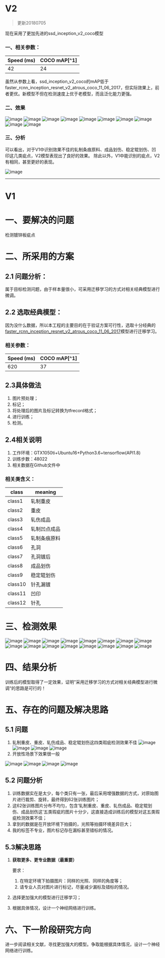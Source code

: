 # V2
> 更新20180705

现在采用了更加先进的ssd_inception_v2_coco模型
### 一、相关参数：

Speed (ms) | COCO mAP[^1]
---|---
42 | 24

虽然从参数上看，ssd_inception_v2_coco的mAP低于faster_rcnn_inception_resnet_v2_atrous_coco_11_06_2017，但实际效果上，前者更优。新模型不但在检测速度上优于老模型，而且泛化能力更强。
### 二、效果
![image](http://a2.qpic.cn/psb?/V13EpJbL3HbDX9/*eOIPKVo4dboashr45RZ3RU2v4VNVZscFQQbCzk27wc!/b/dDEBAAAAAAAA&ek=1&kp=1&pt=0&bo=AgLVAQIC1QEDFzI!&tl=1&vuin=673535308&tm=1530842400&sce=60-4-3&rf=viewer_4)
![image](http://a3.qpic.cn/psb?/V13EpJbL3HbDX9/N.BY8lwsnFA1Tq*UTdIIiD0vUJkPGoNZmkwuHsC048g!/b/dC4BAAAAAAAA&ek=1&kp=1&pt=0&bo=EwLVARMC1QEDFzI!&tl=1&vuin=673535308&tm=1530842400&sce=60-4-3&rf=viewer_4)
![image](http://a4.qpic.cn/psb?/V13EpJbL3HbDX9/2cNtYugvpqogVLReHFytH.5ySmo5mdj6IHJ8rHu7gAk!/b/dDMBAAAAAAAA&ek=1&kp=1&pt=0&bo=AALVAQAC1QEDFzI!&tl=1&vuin=673535308&tm=1530842400&sce=60-4-3&rf=viewer_4)
![image](http://a3.qpic.cn/psb?/V13EpJbL3HbDX9/*IO3JUzZ*owCaSlChjf1FhL7rhyKxsfCJUDJnNUsRWw!/b/dC4BAAAAAAAA&ek=1&kp=1&pt=0&bo=xgLVAcYC1QEDFzI!&tl=1&vuin=673535308&tm=1530842400&sce=60-4-3&rf=viewer_4)
![image](http://m.qpic.cn/psb?/V13EpJbL3HbDX9/1Q3Qes09Ml.ZwswGYlj*.Cif5s2k*inA3VKQVYfoMiw!/b/dDABAAAAAAAA&bo=RQHVAUUB1QEDFzI!&rf=viewer_4)
![image](http://m.qpic.cn/psb?/V13EpJbL3HbDX9/1Q3Qes09Ml.ZwswGYlj*.Cif5s2k*inA3VKQVYfoMiw!/b/dDABAAAAAAAA&bo=RQHVAUUB1QEDFzI!&rf=viewer_4)
![image](http://m.qpic.cn/psb?/V13EpJbL3HbDX9/kU4zN.EZ7zt6Xa25gPv7s5n6.e6DIS4xiJXjeX3gTGE!/b/dFoAAAAAAAAA&bo=DwHVAQ8B1QEDFzI!&rf=viewer_4)
![image](http://m.qpic.cn/psb?/V13EpJbL3HbDX9/YhoEyFQOakDdRMOw.VA1JJBURrX3ayTeg08uCyRDGV8!/b/dDEBAAAAAAAA&bo=BQHWAQUB1gEDFzI!&rf=viewer_4)
![image](http://m.qpic.cn/psb?/V13EpJbL3HbDX9/V6Ml2*oZxg6c2sWSqYx.boXIkvzY*vuvfC5DmGPRzoY!/b/dDEBAAAAAAAA&bo=yQJaAckCWgEDFzI!&rf=viewer_4)
![image](http://m.qpic.cn/psb?/V13EpJbL3HbDX9/QVBVvoMjjzfU4UGCF2wEcOFc8YJhYmBf5BlUpPIoExU!/b/dFcAAAAAAAAA&bo=yQJuAckCbgEDFzI!&rf=viewer_4)
### 三、分析
可以看出，对于V1中识别效果不佳的轧制条痕原料、成品划伤、稳定辊划伤、凹印这几类疵点，V2模型表现出了良好的效果。
除此以外，V1中能识别的疵点，V2有相同，甚至更好的表现。

![image](http://m.qpic.cn/psb?/V13EpJbL3HbDX9/cGFj4dwRE4B0mWO3PFM.dKHzDISfQ6qeBHjE*der0Vs!/b/dEUBAAAAAAAA&bo=twHVAbcB1QEDFzI!&rf=viewer_4)

---
# V1
# 一、要解决的问题
检测镀锌板疵点
# 二、所采用的方案
## 2.1 问题分析：
属于目标检测问题，由于样本量很小，可采用迁移学习的方式对相关经典模型进行微调。
## 2.2 选取经典模型：
因为没什么数据，所以本工程的主要目的在于验证方案可行性，选取十分经典的[faster_rcnn_inception_resnet_v2_atrous_coco_11_06_2017](https://arxiv.org/abs/1506.01497)模型进行迁移学习。

### 相关参数：

Speed (ms) | COCO mAP[^1]
---|---
620 | 37
## 2.3具体做法
1. 图片预处理；
2. 标记；
3. 将处理后的图片及标记转换为tfrecord格式；
4. 进行训练；
5. 检测。
## 2.4相关说明
1. 工作环境：GTX1050ti+Ubuntu16+Python3.6+tensorflow(API1.8)
2. 训练步数：48022
3. 相关数据在Github文件中
### 相关类含义：

class| meaning 
---|---
class1 | 轧制重皮
class2 | 重皮
class3|轧伤成品
class4|轧制凹点成品
class5|轧制条痕原料
class6|孔洞
class7|孔洞镀后
class8|成品划伤
class9|稳定辊划伤
class10|针孔漏镀
class11|凹印
class12|针孔


# 三、检测效果
![image](http://m.qpic.cn/psb?/V13EpJbL3HbDX9/THv2pYDQhertIQtYUKGlqMeY9p3NEJTB9jITtyqKV1w!/b/dFoAAAAAAAAA&bo=5gHVAeYB1QEDByI!&rf=viewer_4)
![image](http://m.qpic.cn/psb?/V13EpJbL3HbDX9/4nlXSZrsJJRn4u02wSl0xjZMcpnCYzunkNUeaeKgcIE!/b/dEEBAAAAAAAA&bo=1AHVAdQB1QEDFzI!&rf=viewer_4)
![image](http://m.qpic.cn/psb?/V13EpJbL3HbDX9/mwHMecZPVxr8nkkMkxqRDuPk9CFUsElqY3ocICC1Isw!/b/dFkAAAAAAAAA&bo=zgLKAc4CygEDJwI!&rf=viewer_4)
![image](http://m.qpic.cn/psb?/V13EpJbL3HbDX9/9LsyRkWhqXNveRX*baOEdITjPtOAFPMgvOwJewC46hQ!/b/dDEBAAAAAAAA&bo=twHVAbcB1QEDFzI!&rf=viewer_4)
![image](http://m.qpic.cn/psb?/V13EpJbL3HbDX9/I3Ic*NiMI8JWf3C0OvVlOOrP.E9DwNkcQKzWhNtNzrw!/b/dDMBAAAAAAAA&bo=1gHVAdYB1QEDJwI!&rf=viewer_4)
![image](http://m.qpic.cn/psb?/V13EpJbL3HbDX9/co*85Ng*mioXX5yzzP2yAk1xR5GdusrGaGwrvp5*4Lc!/b/dFoAAAAAAAAA&bo=yQJ2AMkCdgADFzI!&rf=viewer_4)
![image](http://m.qpic.cn/psb?/V13EpJbL3HbDX9/rmQHGZTqOKDlqZ9d7l4n.iPHHiGgZ*JqYRCwyx4bhPU!/b/dC0BAAAAAAAA&bo=pAHVAaQB1QEDFzI!&rf=viewer_4)
![image](http://m.qpic.cn/psb?/V13EpJbL3HbDX9/rWv0hq.V8fvWUgJDKRIG9Q.2RHGoAINxjXl2.xrKLtc!/b/dC4BAAAAAAAA&bo=yQJ7AckCewEDFzI!&rf=viewer_4)
![image](http://m.qpic.cn/psb?/V13EpJbL3HbDX9/r1kLEoLsXjspKafHBCig*kAY8qq*E.OaoveaLqlvgbY!/b/dFUAAAAAAAAA&bo=pgLVAaYC1QEDNxI!&rf=viewer_4)
![image](http://m.qpic.cn/psb?/V13EpJbL3HbDX9/gqe9kbOyM8aaHbNx0SPUS26iXkyGk0D1yjAQlOiYLbI!/b/dDABAAAAAAAA&bo=xgLVAcYC1QEDFzI!&rf=viewer_4)
![image](http://m.qpic.cn/psb?/V13EpJbL3HbDX9/fyubzHa1jWHPN1DyB8OZKmpK*s9vwNt8nyc1NbVhKSA!/b/dC8BAAAAAAAA&bo=XgLVAV4C1QEDFzI!&rf=viewer_4)
![image](http://m.qpic.cn/psb?/V13EpJbL3HbDX9/QcpgyHkxAxr1V5Gx8quNhFCluORbdyxXf1kLPZ0ykf0!/b/dDIBAAAAAAAA&bo=JgLVASYC1QEDFzI!&rf=viewer_4)
![image](http://m.qpic.cn/psb?/V13EpJbL3HbDX9/AweBLLTyDwnSzs9dhopClmCWoBIYAWtHM8PsGoUVm5Y!/b/dC4BAAAAAAAA&bo=7QHVAe0B1QEDJwI!&rf=viewer_4)
![image](http://m.qpic.cn/psb?/V13EpJbL3HbDX9/XGzK93sesEPktHC3tbKKp9exR4DTHXx8v4PQ9FBNehs!/b/dIMAAAAAAAAA&bo=hQHVAYUB1QEDFzI!&rf=viewer_4)
![image](http://m.qpic.cn/psb?/V13EpJbL3HbDX9/zuWW*OUbBp8v5uTKoL7TQDF1*3t62MYQx5wn8OEhYVw!/b/dDIBAAAAAAAA&bo=yQJxAckCcQEDFzI!&rf=viewer_4)
![image](http://m.qpic.cn/psb?/V13EpJbL3HbDX9/xHXVF4Yj9D1OL*jSFSy4LNX*NTxKu7xfVgJncqpoXJ0!/b/dDABAAAAAAAA&bo=pAHVAaQB1QEDFzI!&rf=viewer_4)
# 四、结果分析
训练后的模型取得了一定效果，证明”采用迁移学习的方式对相关经典模型进行微调“的思路是可行的！
# 五、存在的问题及解决思路
## 5.1 问题
1. 轧制重皮、重皮、轧伤成品、稳定辊划伤这四类瑕疵检测效果不佳
![image](http://m.qpic.cn/psb?/V13EpJbL3HbDX9/Fn.sEBDP4WncYIr7oSXOSmeemwAnbjBc5jOuTpfEoWs!/b/dFoAAAAAAAAA&bo=yQJYAckCWAEDByI!&rf=viewer_4)
![image](http://m.qpic.cn/psb?/V13EpJbL3HbDX9/DJCgSp5bnkXNPynVRXB.qKVD1eBO7oL9dcv5pKkFqhQ!/b/dDEBAAAAAAAA&bo=FAHVARQB1QEDFzI!&rf=viewer_4)
![image](http://m.qpic.cn/psb?/V13EpJbL3HbDX9/9bP5XBZxa7VPWEbmiwFCldsiHn7c0XuulD*oYwbENBk!/b/dDABAAAAAAAA&bo=yQJuAckCbgEDFzI!&rf=viewer_4)
![image](http://m.qpic.cn/psb?/V13EpJbL3HbDX9/spuIDJ7mRR4QtgQgPsfQTIgef6wWer0LI84NAB1TyXc!/b/dGcBAAAAAAAA&bo=vQHVAb0B1QEDFzI!&rf=viewer_4)
2. 开放性场景下效果很一般

![image](http://m.qpic.cn/psb?/V13EpJbL3HbDX9/lgFtAtNL.Ob1vFhJL9*XszTkG*SndzMJXhL7ke1dcG0!/b/dDIBAAAAAAAA&bo=dQLWAXUC1gEDJwI!&rf=viewer_4)
![image](http://m.qpic.cn/psb?/V13EpJbL3HbDX9/lj6jaOfSuEcYY74lCKomfMGe2Jiywe2UWykglw3j8Yg!/b/dEABAAAAAAAA&bo=dQLWAXUC1gEDNxI!&rf=viewer_4)
![image](http://m.qpic.cn/psb?/V13EpJbL3HbDX9/oZyieYIsXZaRoqAaFDtkg6.9ZDHKBfBalz8hGy2puJw!/b/dC4BAAAAAAAA&bo=dQLWAXUC1gEDNxI!&rf=viewer_4)
![image](http://m.qpic.cn/psb?/V13EpJbL3HbDX9/ACOSgWsyQicvSbS8Eqe0tMef4g36sQapL4QtsifUPXY!/b/dDABAAAAAAAA&bo=zwKbAc8CmwEDNxI!&rf=viewer_4)
## 5.2 问题分析
1. 训练数据实在是太少，每个类只有一张，最后采用增强数据的方式，对原始图片进行裁剪、旋转，最终得到62张训练图片；
2. 这62张训练图片分布不均匀，包含‘轧制重皮、重皮、轧伤成品、稳定辊划伤、成品划伤这‘五类瑕疵的图片十分少，这直接造成训练后的模型对这五类瑕疵检测效果不佳；
3. 拿到的数据是在开放环境下拍摄的，光照等拍摄环境差异巨大；
4. 我的标签不专业，图片标记存在漏标甚至错标的情况。
## 5.3解决思路
1. **获取更多、更专业数据（最重要）**
    
    要求：    
    1.   在特定环境下拍摄图片：同样的光照、同样的角度等；
    2.   请专业人员对图片进行标记，尽量减少漏标及错标的情况。
2. 选择更加强大的模型进行迁移学习；
3. 根据具体情况，设计一个神经网络进行训练。

# 六、下一阶段研究方向
进一步阅读相关文献，寻找更加强大的模型。争取能根据具体情况，设计一个神经网络进行训练。
